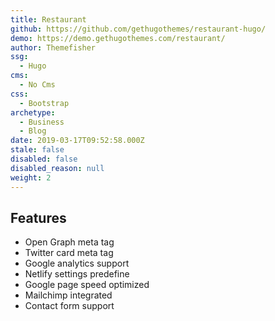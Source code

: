 ```yaml
---
title: Restaurant
github: https://github.com/gethugothemes/restaurant-hugo/
demo: https://demo.gethugothemes.com/restaurant/
author: Themefisher
ssg:
  - Hugo
cms:
  - No Cms
css:
  - Bootstrap
archetype:
  - Business
  - Blog
date: 2019-03-17T09:52:58.000Z
stale: false
disabled: false
disabled_reason: null
weight: 2
---
```


## Features
* Open Graph meta tag
* Twitter card meta tag
* Google analytics support
* Netlify settings predefine
* Google page speed optimized
* Mailchimp integrated
* Contact form support